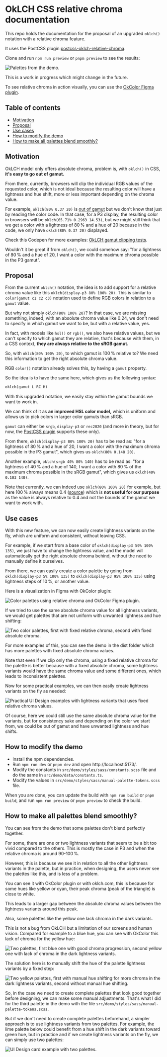 # OkLCH CSS relative chroma documentation

This repo holds the documentation for the proposal of an upgraded `oklch()` notation with a relative chroma feature.

It uses the PostCSS plugin [postcss-oklch-relative-chroma](https://github.com/dokozero/postcss-oklch-relative-chroma).

Clone and run `npm run preview` or `pnpm preview` to see the results:

![Palettes from the demo.](https://ik.imagekit.io/cgavlsdta/tr:cp-true/oklch-css-relative-chroma-documentation/demo.webp?updatedAt=1742417909171)

This is a work in progress which might change in the future.

To see relative chroma in action visually, you can use the [OkColor Figma plugin](https://www.figma.com/community/plugin/1173638098109123591/okcolor).

## Table of contents

- [Motivation](#motivation)
- [Proposal](#proposal)
- [Use cases](#use-cases)
- [How to modify the demo](#how-to-modify-the-demo)
- [How to make all palettes blend smoothly?](#how-to-make-all-palettes-blend-smoothly)

## Motivation

OkLCH model only offers absolute chroma, problem is, with `oklch()` in CSS, **it's easy to go out of gamut.**

From there, currently, browsers will clip the individual RGB values of the requested color, which is not ideal because the resulting color will have a lightness and hue shift, more or less important depending on the chroma value.

For example, `oklch(80% 0.37 20)` is [out of gamut](https://oklch.com/#80,0.37,20,100) but we don't know that just by reading the color code. In that case, for a P3 display, the resulting color in browsers will be `oklch(65.71% 0.2963 14.53)`, but we might still think that we get a color with a lightness of 80 % and a hue of 20 because in the code, we only have `oklch(80% 0.37 20)` displayed.

Check this Codepen for more examples: [OkLCH gamut clipping tests](https://codepen.io/dokozero/full/pvoPpdg).

Wouldn't it be great if from `oklch()`, we could somehow say: "for a lightness of 80 % and a hue of 20, I want a color with the maximum chroma possible in the P3 gamut".

## Proposal

From the current `oklch()` notation, the idea is to add support for a relative chroma value like this `oklch(display-p3 80% 100% 20)`. This is similar to `color(gamut c1 c2 c3)` notation used to define RGB colors in relation to a `gamut` value.

But why not simply `oklch(80% 100% 20)`? In that case, we are missing something, indeed, with an absolute chroma value like 0.24, we don't need to specify in which gamut we want to be, but with a relative value, yes.

In fact, with models like `hsl()` or `rgb()`, we also have relative values, but we can't specify to which gamut they are relative, that's because with them, in a CSS context, **they are always relative to the sRGB gamut.**

So, with `oklch(80% 100% 20)`, to which gamut is 100 % relative to? We need this information to get the right absolute chroma value.

RGB `color()` notation already solves this, by having a `gamut` property.

So the idea is to have the same here, which gives us the following syntax:

```markdown
oklch(gamut L RC H)
```

With this upgraded notation, we easily stay within the gamut bounds we want to work in.

We can think of it as **an improved HSL color model,** which is uniform and allows us to pick colors in larger color gamuts than sRGB.

`gamut` can either be `srgb`, `display-p3` or `rec2020` (and more in theory, but for now, the [PostCSS plugin](https://github.com/dokozero/postcss-oklch-relative-chroma) supports these only).

From there, `oklch(display-p3 80% 100% 20)` has to be read as: "for a lightness of 80 % and a hue of 20, I want a color with the maximum chroma possible in the P3 gamut", which gives us `oklch(80% 0.148 20)`.

Another example, `oklch(srgb 40% 80% 140)` has to be read as: "for a lightness of 40 % and a hue of 140, I want a color with 80 % of the maximum chroma possible in the sRGB gamut", which gives us `oklch(40% 0.103 140)`.

Note that currently, we can indeed use `oklch(80% 100% 20)` for example, but here 100 % always means 0.4 ([source](https://developer.mozilla.org/en-US/docs/Web/CSS/color_value/oklch)) which is **not useful for our purpose** as the value is always relative to 0.4 and not the bounds of the gamut we want to work with.

## Use cases

With this new feature, we can now easily create lightness variants on the fly, which are uniform and consistent, without leaving CSS.

For example, if we start from a base color of `oklch(display-p3 50% 100% 135)`, we just have to change the lightness value, and the model will automatically get the right absolute chroma behind, without the need to manually define it ourselves.

From there, we can easily create a color palette by going from `oklch(display-p3 5% 100% 135)` to `oklch(display-p3 95% 100% 135)` using lightness steps of 10 %, or another value.

Here is a visualization in Figma with OkColor plugin:

![Color palettes using relative chroma and OkColor Figma plugin.](https://ik.imagekit.io/cgavlsdta/tr:cp-true/oklch-css-relative-chroma-documentation/oklch-palette-creation.webp?updatedAt=1742115531237)

If we tried to use the same absolute chroma value for all lightness variants, we would get palettes that are not uniform with unwanted lightness and hue shifting:

![Two color palettes, first with fixed relative chroma, second with fixed absolute chroma.](https://ik.imagekit.io/cgavlsdta/tr:cp-true/oklch-css-relative-chroma-documentation/fixed-absolute-chroma-palette.webp?updatedAt=1742115531207)

For more examples of this, you can see the demo in the dist folder which has more palettes with fixed absolute chroma values.

Note that even if we clip only the chroma, using a fixed relative chroma for the palette is better because with a fixed absolute chroma, some lightness variants would have the same chroma value and some different ones, which leads to inconsistent palettes.

Now for some practical examples, we can then easily create lightness variants on the fly as needed:

![Practical UI Design examples with lightness variants that uses fixed relative chroma values.](https://ik.imagekit.io/cgavlsdta/tr:cp-true/oklch-css-relative-chroma-documentation/oklch-variant-usage.webp?updatedAt=1742115531189)

Of course, here we could still use the same absolute chroma value for the variants, but for consistency sake and depending on the color we start from, we could be out of gamut and have unwanted lightness and hue shifts.

## How to modify the demo

- Install the npm dependencies.
- Run `npm run dev` or `pnpm dev` and open http://localhost:5173/.
- Modify the constants in `src/demo/styles/sass/constants.scss` file and do the same in `src/demo/data/constants.ts`.
- Modify the values in `src/demo/styles/sass/manual-palette-tokens.scss` file.

When you are done, you can update the build with `npm run build` or `pnpm build`, and run `npm run preview` or `pnpm preview` to check the build.

## How to make all palettes blend smoothly?

You can see from the demo that some palettes don't blend perfectly together.

For some, there are one or two lightness variants that seem to be a bit too vivid compared to the others. This is mostly the case in P3 and when the relative chroma is around 90-100 %.

However, this is because we see it in relation to all the other lightness variants in the palette, but in practice, when designing, the users never see the palettes like this, and is less of a problem.

You can see it with OkColor plugin or with oklch.com, this is because for some hues like yellow or cyan, their peak chroma (peak of the triangle) is close to white.

This leads to a larger gap between the absolute chroma values between the lightness variants around this peak.

Also, some palettes like the yellow one lack chroma in the dark variants.

This is not a bug from OkLCH but a limitation of our screens and human vision. Compared for example to a blue hue, you can see with OkColor this lack of chroma for the yellow hue:

![Two palettes, first blue one with good chroma progression, second yellow one with lack of chroma in the dark lightness variants.](https://ik.imagekit.io/cgavlsdta/tr:cp-true/oklch-css-relative-chroma-documentation/weak-chroma-variants.webp?updatedAt=1742115531202)

The solution here is to manually shift the hue of the palette lightness variants by a fixed step:

![Two yellow palettes, first with manual hue shifting for more chroma in the dark lightness variants, second without manual hue shifting.](https://ik.imagekit.io/cgavlsdta/tr:cp-true/oklch-css-relative-chroma-documentation/weak-chroma-palette-tints.webp?updatedAt=1742461831816)

So, in the case we need to create complete palettes that look good together before designing, we can make some manual adjustments. That's what I did for the third palette in the demo with the file `src/demo/styles/sass/manual-palette-tokens.scss`.

But if we don't need to create complete palettes beforehand, a simpler approach is to use lightness variants from two palettes. For example, the lime palette below could benefit from a hue shift in the dark variants toward green hue, but in practice and if we create lightness variants on the fly, we can simply use two palettes:

![UI Design card example with two palettes.](https://ik.imagekit.io/cgavlsdta/tr:cp-true/oklch-css-relative-chroma-documentation/two-palettes-harmony.webp?updatedAt=1742115531200)
